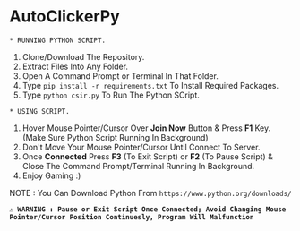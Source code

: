 # AutoClickerPy

```* RUNNING PYTHON SCRIPT.```

1) Clone/Download The Repository.
2) Extract Files Into Any Folder.
3) Open A Command Prompt or Terminal In That Folder.
4) Type ```pip install -r requirements.txt``` To Install Required Packages.
5) Type ```python csir.py``` To Run The Python SCript.

```* USING SCRIPT.```

1) Hover Mouse Pointer/Cursor Over **Join Now** Button & Press **F1** Key. (Make Sure Python Script Running In Background)
2) Don't Move Your Mouse Pointer/Cursor Until Connect To Server.
3) Once **Connected** Press **F3** (To Exit Script) or **F2** (To Pause Script) & Close The Command Prompt/Terminal Running In Background.
4) Enjoy Gaming :)


NOTE : You Can Download Python From ```https://www.python.org/downloads/```


**```⚠️ WARNING : Pause or Exit Script Once Connected; Avoid Changing Mouse Pointer/Cursor Position Continuesly, Program Will Malfunction ```**
